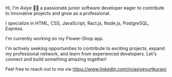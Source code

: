 
Hi, I'm Asiye 👋🏼 a passionate junior software developer eager to contribute to innovative projects and grow as a professional.

I specialize in HTML, CSS, JavaScript, Ract.js, Node.js, PostgreSQL, Express.

I'm currently working on my Flower-Shop app.

I'm actively seeking opportunities to contribute to exciting projects, expand my professional network, and learn from experienced developers. Let's connect and build something amazing together!

Feel free to reach out to me via https://www.linkedin.com/in/asiyeyurtkuran/
